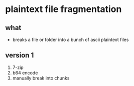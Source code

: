 #   plaintext file fragmentation

##  what
-   breaks a file or folder into a bunch of ascii plaintext files

##  version 1
1.  7-zip
2.  b64 encode
3.  manually break into chunks